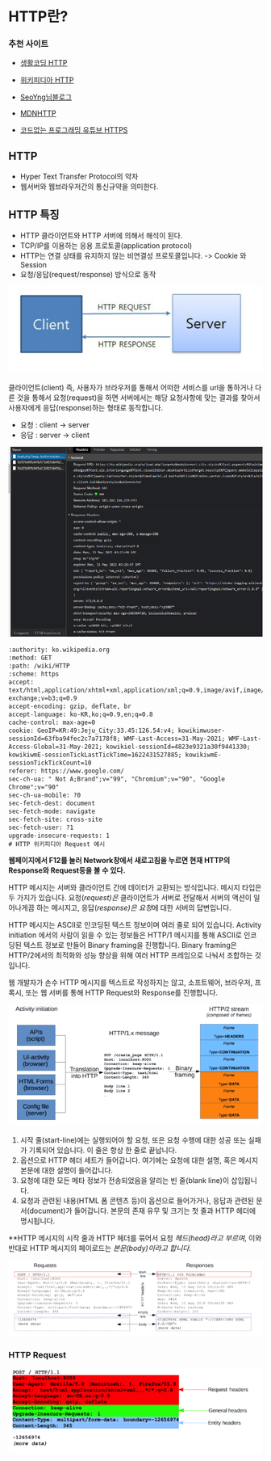 # HTTP란?

### 추천 사이트

- [생활코딩 HTTP](https://opentutorials.org/course/3385,"생활코딩")
- [위키피디아 HTTP](https://ko.wikipedia.org/wiki/HTTP,"위키피디아")

- [SeoYng님블로그](https://velog.io/@tjdud0123/HTTP-%EC%A0%95%EB%A6%AC)
- [MDNHTTP](https://developer.mozilla.org/ko/docs/Web/HTTP/Messages)

- [코드없는 프로그래밍 유튜브 HTTPS](https://youtu.be/kBlQiwXSx8A)

## HTTP

- Hyper Text Transfer  Protocol의 약자
- 웹서버와 웹브라우저간의 통신규약을 의미한다.



## HTTP 특징

- HTTP 클라이언트와 HTTP 서버에 의해서 해석이 된다.
- TCP/IP를 이용하는 응용 프로토콜(application protocol)
- HTTP는 연결 상태를 유지하지 않는 비연결성 프로토콜입니다. -> Cookie 와 Session 
- 요청/응답(request/response) 방식으로 동작

<img src="./img/http요청.png">

클라이언트(client) 즉, 사용자가 브라우저를 통해서 어떠한 서비스를 url을 통하거나 다른 것을 통해서 요청(request)을 하면 서버에서는 해당 요청사항에 맞는 결과를 찾아서 사용자에게 응답(response)하는 형태로 동작합니다.

- 요청 : client -> server
- 응답 : server -> client

<img src="./img/http네트워크.png">

```http
:authority: ko.wikipedia.org
:method: GET
:path: /wiki/HTTP
:scheme: https
accept: text/html,application/xhtml+xml,application/xml;q=0.9,image/avif,image/webp,image/apng,*/*;q=0.8,application/signed-exchange;v=b3;q=0.9
accept-encoding: gzip, deflate, br
accept-language: ko-KR,ko;q=0.9,en;q=0.8
cache-control: max-age=0
cookie: GeoIP=KR:49:Jeju_City:33.45:126.54:v4; kowikimwuser-sessionId=63fba94fec2c7a7178f8; WMF-Last-Access=31-May-2021; WMF-Last-Access-Global=31-May-2021; kowikiel-sessionId=4823e9321a30f9441330; kowikiwmE-sessionTickLastTickTime=1622431527885; kowikiwmE-sessionTickTickCount=10
referer: https://www.google.com/
sec-ch-ua: " Not A;Brand";v="99", "Chromium";v="90", "Google Chrome";v="90"
sec-ch-ua-mobile: ?0
sec-fetch-dest: document
sec-fetch-mode: navigate
sec-fetch-site: cross-site
sec-fetch-user: ?1
upgrade-insecure-requests: 1
# HTTP 위키피디아 Request 예시
```



**웹페이지에서 F12를 눌러 Network창에서 새로고침을 누르면 현재 HTTP의 Response와 Request등을 볼 수 있다.**



HTTP 메시지는 서버와 클라이언트 간에 데이터가 교환되는 방식입니다. 메시지 타입은 두 가지가 있습니다. 요청(*request)은* 클라이언트가 서버로 전달해서 서버의 액션이 일어나게끔 하는 메시지고, 응답(*response)은 요청*에 대한 서버의 답변입니다.

HTTP 메시지는 ASCII로 인코딩된 텍스트 정보이며 여러 줄로 되어 있습니다. Activity initiation 에서의 사람이 읽을 수 있는 정보들은 HTTP/1 메시지를 통해  ASCII로 인코딩된 텍스트 정보로 만들어 Binary framing을 진행합니다. Binary framing은 HTTP/2에서의 최적화와 성능 향상을 위해 여러 HTTP 프레임으로 나눠서 조합하는 것입니다.

웹 개발자가 손수 HTTP 메시지를 텍스트로 작성하지는 않고,  소프트웨어, 브라우저, 프록시, 또는 웹 서버를 통해 HTTP Request와 Response를 진행합니다.

<img src="./img/httprequest.png">



1. 시작 줄(start-line)에는 실행되어야 할 요청, 또은 요청 수행에 대한 성공 또는 실패가 기록되어 있습니다. 이 줄은 항상 한 줄로 끝납니다.
2. 옵션으로 HTTP 헤더 세트가 들어갑니다. 여기에는 요청에 대한 설명, 혹은 메시지 본문에 대한 설명이 들어갑니다.
3. 요청에 대한 모든 메타 정보가 전송되었음을 알리는 빈 줄(blank line)이 삽입됩니다.
4. 요청과 관련된 내용(HTML 폼 콘텐츠 등)이 옵션으로 들어가거나, 응답과 관련된 문서(document)가 들어갑니다. 본문의 존재 유무 및 크기는 첫 줄과 HTTP 헤더에 명시됩니다.

**HTTP 메시지의 시작 줄과 HTTP 헤더를 묶어서 요청 *헤드(head)라고 부르며*, 이와 반대로 HTTP 메시지의 페이로드는 *본문(body)*이라고 합니다.**

<img src="./img/reqres.png">

### HTTP Request

<img src="./img/requestheader.png">

